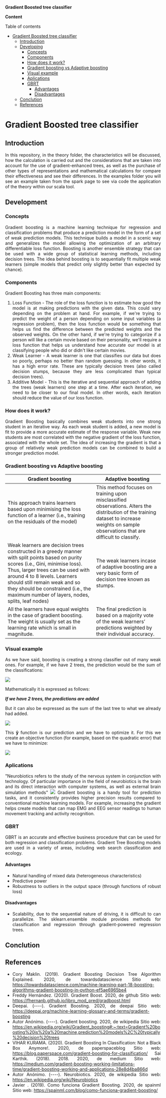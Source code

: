 **Gradient Boosted tree classifier**

**Content**

Table of contents

- [Gradient Boosted tree classifier](#gradient-boosted-tree-classifier)
  - [Introduction](#introduction)
  - [Developing](#developing)
    - [Concepts](#concepts)
    - [Components](#components)
    - [How does it work?](#how-does-it-work)
    - [Gradient boosting vs Adaptive boosting](#gradient-boosting-vs-adaptive-boosting)
    - [Visual example](#visual-example)
    - [Aplications](#aplications)
    - [GBRT](#gbrt)
      - [Advantages](#advantages)
      - [Disadvantages](#disadvantages)
  - [Conclution](#conclution)
  - [References](#references)

<div align="justify">

# Gradient Boosted tree classifier

## Introduction
In this repository, in the theory folder, the characteristics will be discussed, how the calculation is carried out and the considerations that are taken into account for the use of gradient-enhanced trees, as well as the purchase of other types of representations and mathematical calculations for compare their effectiveness and see their differences.
In the examples folder you will see an example taken from the spark page to see via code the application of the theory within our scala tool.
## Development
### Concepts
Gradient boosting is a machine learning technique for regression and classification problems that produce a prediction model in the form of a set of weak prediction models. This technique builds a model in a scenic way and generalizes the model allowing the optimization of an arbitrary differentiable loss function.
Boosting is another ensemble strategy that can be used with a wide group of statistical learning methods, including decision trees. The idea behind boosting is to sequentially fit multiple weak learners (simple models that predict only slightly better than expected by chance).
### Components
Gradient Boosting has three main components:
1. Loss Function - The role of the loss function is to estimate how good the model is at making predictions with the given data. This could vary depending on the problem at hand. For example, if we're trying to predict the weight of a person depending on some input variables (a regression problem), then the loss function would be something that helps us find the difference between the predicted weights and the observed weights. On the other hand, if we're trying to categorize if a person will like a certain movie based on their personality, we'll require a loss function that helps us understand how accurate our model is at classifying people who did or didn't like certain movies.
2. Weak Learner - A weak learner is one that classifies our data but does so poorly, perhaps no better than random guessing. In other words, it has a high error rate. These are typically decision trees (also called decision stumps, because they are less complicated than typical decision trees).
3. Additive Model - This is the iterative and sequential approach of adding the trees (weak learners) one step at a time. After each iteration, we need to be closer to our final model. In other words, each iteration should reduce the value of our loss function.
### How does it work?
Gradient Boosting basically combines weak students into one strong student in an iterative way. As each weak student is added, a new model is fit to provide a more accurate estimate of the response variable. Weak new students are most correlated with the negative gradient of the loss function, associated with the whole set. The idea of increasing the gradient is that a group of relatively weak prediction models can be combined to build a stronger prediction model.
### Gradient boosting vs Adaptive boosting
| Gradient boosting | Adaptive boosting | 
| --- | --- |
| This approach trains learners based upon minimising the loss function of a learner (i.e., training on the residuals of the model)  | This method focuses on training upon misclassified observations. Alters the distribution of the training dataset to increase weights on sample observations that are difficult to classify.| 
| Weak learners are decision trees constructed in a greedy manner with split points based on purity scores (i.e., Gini, minimise loss). Thus, larger trees can be used with around 4 to 8 levels. Learners should still remain weak and so they should be constrained (i.e., the maximum number of layers, nodes, splits, leaf nodes) | The weak learners incase of adaptive boosting are a very basic form of decision tree known as stumps. |
| All the learners have equal weights in the case of gradient boosting. The weight is usually set as the learning rate which is small in magnitude. | The final prediction is based on a majority vote of the weak learners’ predictions weighted by their individual accuracy. | 
### Visual example
As we have said, boosting is creating a strong classifier out of many weak ones. For example, if we have 2 trees, the prediction would be the sum of the classifications:

![](https://github.com/AdamariMosqueda/Gradient-boosted-tree-classifier/blob/master/images/example.png)


Mathematically it is expressed as follows:

**_If we have 2 trees, the predictions are added_**

But it can also be expressed as the sum of the last tree to what we already had added.

![](https://github.com/AdamariMosqueda/Gradient-boosted-tree-classifier/blob/master/images/math1.png)

This **ŷ** function is our prediction and we have to optimize it. For this we create an objective function (for example, based on the quadratic error) that we have to minimize:

![](https://github.com/AdamariMosqueda/Gradient-boosted-tree-classifier/blob/master/images/math2.png)


### Aplications
"Neurobiotics refers to the study of the nervous system in conjunction with technology. Of particular importance in the field of neurobiotics is the brain and its direct interaction with computer systems, as well as external brain simulation methods"
![](https://github.com/AdamariMosqueda/Gradient-boosted-tree-classifier/blob/master/images/neuro.png)
Gradient boosting is a handy tool for prediction tasks, and it consistently provides higher precision results compared to conventional machine learning models. For example, increasing the gradient helps create models that can map EMG and EEG sensor readings to human movement tracking and activity recognition.
### GBRT
GBRT is an accurate and effective business procedure that can be used for both regression and classification problems. Gradient Tree Boosting models are used in a variety of areas, including web search classification and ecology.
#### Advantages
- Natural handling of mixed data (heterogeneous characteristics)
- Predictive power
- Robustness to outliers in the output space (through functions of robust loss)
#### Disadvantages
- Scalability, due to the sequential nature of driving, it is difficult to
can parallelize.
The sklearn.ensemble module provides methods for classification and
regression through gradient-powered regression trees.
## Conclution

## References
- Cory Maklin. (2019). Gradient Boosting Decision Tree Algorithm Explained. 2020, de towardsdatascience Sitio web: https://towardsdatascience.com/machine-learning-part-18-boosting-algorithms-gradient-boosting-in-python-ef5ae6965be4
- Freddy Hernández. (2020). Gradient Boost. 2020, de github Sitio web: https://fhernanb.github.io/libro_mod_pred/gradboost.html
- Deepai. (----). Gradient Boosting. 2020, de deepai Sitio web: https://deepai.org/machine-learning-glossary-and-terms/gradient-boosting
- Autor Anónimo. (----). Gradient boosting. 2020, de wikipedia Sitio web: https://en.wikipedia.org/wiki/Gradient_boosting#:~:text=Gradient%20boosting%20is%20a%20machine,prediction%20models%2C%20typically%20decision%20trees
- VIHAR KURAMA. (2020). Gradient Boosting In Classification: Not a Black Box Anymore!. 2020, de paperspaceblog Sitio web: https://blog.paperspace.com/gradient-boosting-for-classification/
Sai Karthik. (2018). 2018. 2020, de medium Sitio web: https://medium.com/gradient-boosting-working-limitations-time/gradient-boosting-working-and-applications-28e8d4ba866d
- Autor Anónimo. (----). Neurobiotics. 2020, de wikipedia Sitio web: https://en.wikipedia.org/wiki/Neurobiotics
- Javier . (2019). Como funciona Gradient Boosting. 2020, de spainml Sitio web: https://spainml.com/blog/como-funciona-gradient-boosting/
</div>